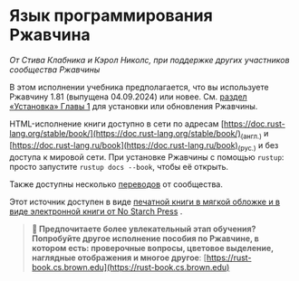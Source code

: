 # Язык программирования Ржавчина

*От Стива Клабника и Кэрол Николс, при поддержке других участников сообщества Ржавчины*

В этом исполнении учебника предполагается, что вы используете Ржавчину 1.81 (выпущена 04.09.2024) или новее. См. [раздел «Установка» Главы 1]<!-- ignore --> для установки или обновления Ржавчины.

HTML-исполнение книги доступно в сети по адресам [https://doc.rust-lang.org/stable/book/](https://doc.rust-lang.org/stable/book/)<sub>(англ.)</sub> и [https://doc.rust-lang.ru/book](https://doc.rust-lang.ru/book)<sub>(рус.)</sub> и без доступа к мировой сети. При установке Ржавчины с помощью `rustup`: просто запустите `rustup docs --book`, чтобы её открыть.

Также доступны несколько [переводов] от сообщества.

Этот источник доступен в виде [печатной книги в мягкой обложке и в виде электронной книги от No Starch Press] .

> **🚨 Предпочитаете более увлекательный этап обучения? Попробуйте другое исполнение пособия по Ржавчине, в котором есть: проверочные вопросы, цветовое выделение, наглядные отображения и многое другое**: [https://rust-book.cs.brown.edu](https://rust-book.cs.brown.edu)


[раздел «Установка» Главы 1]: ch01-01-installation.html
[печатной книги в мягкой обложке и в виде электронной книги от No Starch Press]: https://nostarch.com/rust-programming-language-2nd-edition
[переводов]: appendix-06-translation.html